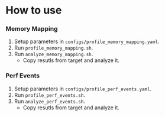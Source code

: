 # How to use

### Memory Mapping
1. Setup parameters in `configs/profile_memory_mapping.yaml`.
2. Run `profile_memory_mapping.sh`.
3. Run `analyze_memory_mapping.sh`.
    * Copy resutls from target and analyze it.

### Perf Events
1. Setup parameters in `configs/profile_perf_events.yaml`.
2. Run `profile_perf_events.sh`.
3. Run `analyze_perf_events.sh`.
    * Copy resutls from target and analyze it.
